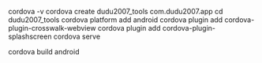 cordova -v 
cordova create dudu2007_tools com.dudu2007.app
cd dudu2007_tools
cordova platform add android
cordova plugin add cordova-plugin-crosswalk-webview
cordova plugin add cordova-plugin-splashscreen
cordova serve


cordova build android
